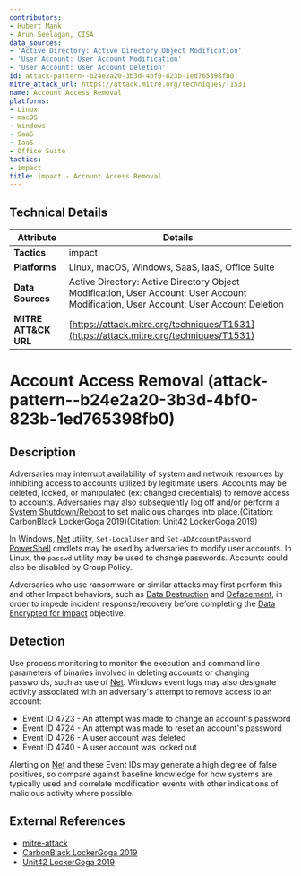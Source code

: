 ```yaml
---
contributors:
- Hubert Mank
- Arun Seelagan, CISA
data_sources:
- 'Active Directory: Active Directory Object Modification'
- 'User Account: User Account Modification'
- 'User Account: User Account Deletion'
id: attack-pattern--b24e2a20-3b3d-4bf0-823b-1ed765398fb0
mitre_attack_url: https://attack.mitre.org/techniques/T1531
name: Account Access Removal
platforms:
- Linux
- macOS
- Windows
- SaaS
- IaaS
- Office Suite
tactics:
- impact
title: impact - Account Access Removal
---
```


## Technical Details

| Attribute | Details |
|-----------|----------|
| **Tactics** | impact |
| **Platforms** | Linux, macOS, Windows, SaaS, IaaS, Office Suite |
| **Data Sources** | Active Directory: Active Directory Object Modification, User Account: User Account Modification, User Account: User Account Deletion |
| **MITRE ATT&CK URL** | [https://attack.mitre.org/techniques/T1531](https://attack.mitre.org/techniques/T1531) |

# Account Access Removal (attack-pattern--b24e2a20-3b3d-4bf0-823b-1ed765398fb0)

## Description
Adversaries may interrupt availability of system and network resources by inhibiting access to accounts utilized by legitimate users. Accounts may be deleted, locked, or manipulated (ex: changed credentials) to remove access to accounts. Adversaries may also subsequently log off and/or perform a [System Shutdown/Reboot](https://attack.mitre.org/techniques/T1529) to set malicious changes into place.(Citation: CarbonBlack LockerGoga 2019)(Citation: Unit42 LockerGoga 2019)

In Windows, [Net](https://attack.mitre.org/software/S0039) utility, <code>Set-LocalUser</code> and <code>Set-ADAccountPassword</code> [PowerShell](https://attack.mitre.org/techniques/T1059/001) cmdlets may be used by adversaries to modify user accounts. In Linux, the <code>passwd</code> utility may be used to change passwords. Accounts could also be disabled by Group Policy. 

Adversaries who use ransomware or similar attacks may first perform this and other Impact behaviors, such as [Data Destruction](https://attack.mitre.org/techniques/T1485) and [Defacement](https://attack.mitre.org/techniques/T1491), in order to impede incident response/recovery before completing the [Data Encrypted for Impact](https://attack.mitre.org/techniques/T1486) objective. 

## Detection
Use process monitoring to monitor the execution and command line parameters of binaries involved in deleting accounts or changing passwords, such as use of [Net](https://attack.mitre.org/software/S0039). Windows event logs may also designate activity associated with an adversary's attempt to remove access to an account:

* Event ID 4723 - An attempt was made to change an account's password
* Event ID 4724 - An attempt was made to reset an account's password
* Event ID 4726 - A user account was deleted
* Event ID 4740 - A user account was locked out

Alerting on [Net](https://attack.mitre.org/software/S0039) and these Event IDs may generate a high degree of false positives, so compare against baseline knowledge for how systems are typically used and correlate modification events with other indications of malicious activity where possible.

## External References
- [mitre-attack](https://attack.mitre.org/techniques/T1531)
- [CarbonBlack LockerGoga 2019](https://www.carbonblack.com/2019/03/22/tau-threat-intelligence-notification-lockergoga-ransomware/)
- [Unit42 LockerGoga 2019](https://unit42.paloaltonetworks.com/born-this-way-origins-of-lockergoga/)

